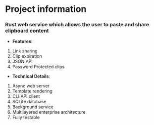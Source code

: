# Project information

### Rust web service which allows the user to paste and share clipboard content

* **Features**:
1. Link sharing
2. Clip expiration
3. JSON API
4. Password Protected clips

* **Technical Details**:
1. Async web server
2. Template rendering
3. CLI API client
4. SQLite database
5. Background service
6. Multilayered enterprise architecture
7. Fully testable
